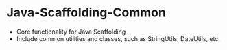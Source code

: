 # Java-Scaffolding-Common
* Core functionality for Java Scaffolding
* Include common utilities and classes, such as StringUtils, DateUtils, etc.